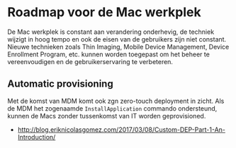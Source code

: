 Roadmap voor de Mac werkplek
=============================

De Mac werkplek is constant aan verandering onderhevig, de techniek wijzigt in hoog tempo en ook de eisen van de gebruikers zijn niet constant. Nieuwe technieken zoals Thin Imaging, Mobile Device Management, Device Enrollment Program, etc. kunnen worden toegepast om het beheer te vereenvoudigen en de gebruikerservaring te verbeteren.

Automatic provisioning
----------------------

Met de komst van MDM komt ook zgn zero-touch deployment in zicht. Als de MDM het zogenaamde `InstallApplication` commando ondersteund, kunnen de Macs zonder tussenkomst van IT worden geprovisioned.

  * http://blog.eriknicolasgomez.com/2017/03/08/Custom-DEP-Part-1-An-Introduction/

  
